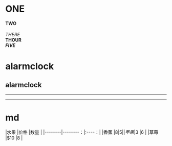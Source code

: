 # ONE</br>
#### TWO</br>
*THERE*</br>
**THOUR**</br>
***FIVE***</br>

alarmclock
==
alarmclock
-
- - -
* * *

# md
|水果    |价格      |数量   |
|--------|--------：|:----：|
|香蕉     |$8       |5      |
|苹果     |$3       |6      |
|草莓     |$10      |8      |

